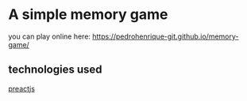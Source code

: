 # A simple memory game

you can play online here: <https://pedrohenrique-git.github.io/memory-game/>

## technologies used

[preactjs](https://preactjs.com/)
